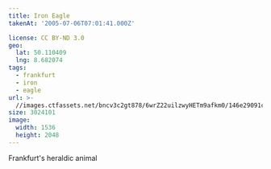 ```yaml
---
title: Iron Eagle
takenAt: '2005-07-06T07:01:41.000Z'

license: CC BY-ND 3.0
geo:
  lat: 50.110409
  lng: 8.682074
tags:
  - frankfurt
  - iron
  - eagle
url: >-
  //images.ctfassets.net/bncv3c2gt878/6wrZ22uilzwyHETm9afkm0/146e29091cc4bf7d00bd1ed124e9beaa/iron-eagle_4321114331_o
size: 3024101
image:
  width: 1536
  height: 2048
---
```


Frankfurt's heraldic animal
